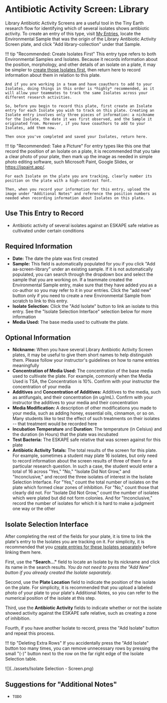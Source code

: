 # Antibiotic Activity Screen: Library

Library Antibiotic Activity Screens are a useful tool in the Tiny Earth research flow for identifying which of several isolates shows antibiotic activity. To create an entry of this type, visit [My Entries](https://discovery.tinyearth.wisc.edu/my-entries/), locate the Environmental Sample that was the origin of the Library Antibiotic Activity Screen plate, and click "Add library-collection" under that Sample.

!!! tip "Recommended: Create Isolates First"
    This entry type refers to both Environmental Samples and Isolates. Because it records information about the position, morphology, and other details of an isolate on a plate, it may be simpler to [create those Isolates first](isolate.md), then return here to record information about them in relation to this plate.

    And if you are working in a team and have coauthors to add to your Isolates, doing things in this order is *highly* recommended, as it will allow your teammates to track the same Isolates across your different research activities.

    So, before you begin to record this plate, first create an Isolate entry for each Isolate you wish to track on this plate. Creating an Isolate entry involves only three pieces of information: a nickname for the Isolate, the date it was first observed, and the Sample it originated from. Moreover, if you have coauthors to add to your Isolates, add them now.

    Then once you've completed and saved your Isolates, return here.

!!! tip "Recommended: Take a Picture"
    For entry types like this one that record the position of an Isolate on a plate, it is recommended that you take a clear photo of your plate, then mark up the image as needed in simple photo editing software, such Microsoft Paint, Google Slides, or <https://jspaint.app/>.
    
    For each Isolate on the plate you are tracking, clearly number its position on the plate with a high-contrast font.

    Then, when you record your information for this entry, upload the image under "Additional Notes" and reference the position numbers as needed when recording information about Isolates on this plate.

## Use This Entry to Record

- Antibiotic activity of several isolates against an ESKAPE safe relative as cultivated under certain conditions

## Required Information

- **Date:** The date the plate was first created
- **Sample:** This field is automatically populated for you if you click "Add aa-screen-library" under an existing sample. If it is not automatically populated, you can search through the dropdown box and select the sample that you are working on. If a teammate created the Environmental Sample entry, make sure that they have added you as a co-author so you may refer to it in your entries. Click the "add new" button only if you need to create a new Environmental Sample from scratch to link to this entry.
- **Isolate Selection:** Click the "Add Isolate" button to link an isolate to this entry. See the "Isolate Selection Interface" selection below for more information
- **Media Used:** The base media used to cultivate the plate.
  
## Optional Information

- **Nickname:** When you have several Library Antibiotic Activity Screen plates, it may be useful to give them short names to help distinguish them. Please follow your instructor's guidelines on how to name entries meaningfully
- **Concentration of Media Used:** The concentration of the base media used to cultivate the plate. For example, commonly when the Media Used is TSA, the Concentration is 10%. Confirm with your instructor the concentration of your media
- **Additives** and **Concentration of Additives:** Additives to the media, such as antifungals, and their concentration (in ug/mL). Confirm with your instructor the additives to your media and their concentration
- **Media Modification:** A description of other modifications you made to your media, such as adding honey, essential oils, cinnamon, or so on. Many students like to test the effect of such treatments on their isolates -- that treatment would be recorded here
- **Incubation Temperature** and **Duration**: The temperature (in Celsius) and the duration (in Hours) that the plate was incubated
- **Test Bacteria:** The ESKAPE safe relative that was screen against for this plate
- **Antibiotic Activity Totals:** The total results of the screen for this plate. For example, sometimes a student may plate 16 isolates, but only need to record information about the screen results of three of them for a particular research question. In such a case, the student would enter a total of 16 across "Yes," "No," "Isolate Did Not Grow," and "Inconclusive," and record the three isolates of interest in the Isolate Selection Interface. For "Yes," count the total number of isolates on the plate which formed clear zones of inhibition. For "No," count those that clearly did not. For "Isolate Did Not Grow," count the number of isolates which were plated but did not form colonies. And for "Inconclusive," record the number of isolates for which it is hard to make a judgment one way or the other

## Isolate Selection Interface

After completing the rest of the fields for your plate, it is time to link the plate's entry to the Isolates you are tracking on it. For simplicity, it is recommended that you [create entries for these Isolates separately](isolate.md) before linking them here.

First, use the **"Search..."** field to locate an Isolate by its nickname and click its name in the search results. *You do not need to press the "Add New" button if you already created the Isolate separately.*

Second, use the **Plate Location** field to indicate the position of the isolate on the plate. For simplicity, it is recommended that you upload a labeled photo of your plate to your plate's Additional Notes, so you can refer to the numerical position of the isolate at this step.

Third, use the **Antibiotic Activity** fields to indicate whether or not the isolate showed activity against the ESKAPE safe relative, such as creating a zone of inhibition.

Fourth, if you have another Isolate to record, press the "Add Isolate" button and repeat this process.

!!! tip "Deleting Extra Rows"
    If you accidentally press the "Add Isolate" button too many times, you can remove unnecessary rows by pressing the small "(-)" button next to the row on the far right edge of the Isolate Selection table.

![](../assets/Isolate Selection - Screen.png)

## Suggestions for "Additional Notes"

- `TODO`
